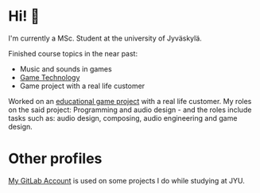 # Hi! 👋

I'm currently a MSc. Student at the university of Jyväskylä. 


Finished course topics in the near past:

- Music and sounds in games
- [Game Technology](https://github.com/aaisoaho/TIES476)
- Game project with a real life customer

Worked on an [educational game project](https://www.youtube.com/watch?v=8cundkYVs_Q) with a real life customer. My roles on the said project:
Programming and audio design - and the roles include tasks such as: audio design, composing, audio engineering and game design.

# Other profiles

[My GitLab Account](https://gitlab.jyu.fi/aakaneis) is used on some projects I do while studying at JYU. 
